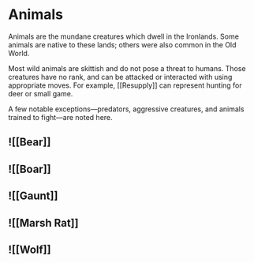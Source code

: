 # Animals
Animals are the mundane creatures which dwell in the Ironlands. Some animals are native to these lands; others were also common in the Old World.

Most wild animals are skittish and do not pose a threat to humans. Those creatures have no rank, and can be attacked or interacted with using appropriate moves. For example, [[Resupply]] can represent hunting for deer or small game.

A few notable exceptions—predators, aggressive creatures, and animals trained to fight—are noted here.

## ![[Bear]]
## ![[Boar]]
## ![[Gaunt]]
## ![[Marsh Rat]]
## ![[Wolf]]